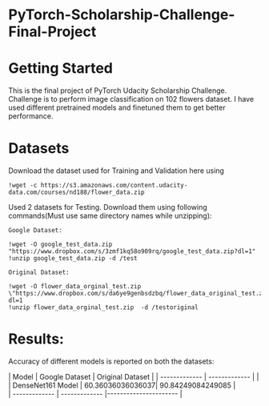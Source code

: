 # PyTorch-Scholarship-Challenge-Final-Project

# Getting Started

This is the final project of PyTorch Udacity Scholarship Challenge. Challenge is to perform image classification on 102 flowers dataset.
I have used different pretrained models and finetuned them to get better performance.

# Datasets

Download the dataset used for Training and Validation here using 

```
!wget -c https://s3.amazonaws.com/content.udacity-data.com/courses/nd188/flower_data.zip
```

Used 2 datasets for Testing. Download them using following commands(Must use same directory names while unzipping):


```
Google Dataset:

!wget -O google_test_data.zip "https://www.dropbox.com/s/3zmf1kq58o909rq/google_test_data.zip?dl=1"
!unzip google_test_data.zip -d /test

Original Dataset:

!wget -O flower_data_orginal_test.zip \"https://www.dropbox.com/s/da6ye9genbsdzbq/flower_data_original_test.zip?dl=1
!unzip flower_data_orginal_test.zip  -d /testoriginal
```

# Results:

Accuracy of different models is reported on both the datasets:

| Model         | Google Dataset | Original Dataset | 
| ------------- | ------------- |               |
| DenseNet161 Model | 60.36036036036037| 90.84249084249085  |               
| ------------- | ------------- |---------------------- |
